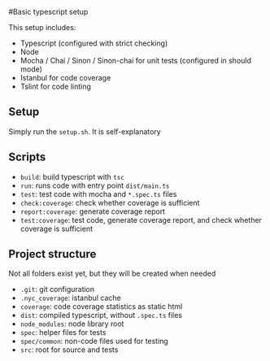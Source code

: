 #Basic typescript setup

This setup includes: 

- Typescript (configured with strict checking)
- Node
- Mocha / Chai / Sinon / Sinon-chai for unit tests (configured in should mode)
- Istanbul for code coverage
- Tslint for code linting

Setup
-----
Simply run the `setup.sh`. It is self-explanatory

Scripts
-------
- `build`: build typescript with `tsc`
- `run`: runs code with entry point `dist/main.ts`
- `test`: test code with mocha and `*.spec.ts` files
- `check:coverage`: check whether coverage is sufficient
- `report:coverage`: generate coverage report
- `test:coverage`: test code, generate coverage report, and check whether coverage is sufficient

Project structure
-----------------
Not all folders exist yet, but they will be created when needed

- `.git`: git configuration 
- `.nyc_coverage`: istanbul cache 
- `coverage`: code coverage statistics as static html
- `dist`: compiled typescript, without `.spec.ts` files
- `node_modules`: node library root
- `spec`: helper files for tests
- `spec/common`: non-code files used for testing
- `src`: root for source and tests
